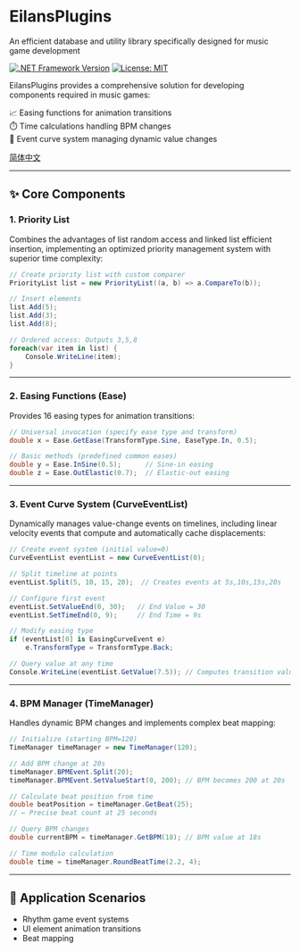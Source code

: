 # EilansPlugins  
An efficient database and utility library specifically designed for music game development  

[![.NET Framework Version](https://shields.io/badge/.NET_Framework-4.8-blue)](https://dotnet.microsoft.com/download/dotnet-framework/net48)
[![License: MIT](https://img.shields.io/badge/License-MIT-yellow.svg)](LICENSE)

EilansPlugins provides a comprehensive solution for developing components required in music games:  

📈 Easing functions for animation transitions  
⏱️ Time calculations handling BPM changes  
🔁 Event curve system managing dynamic value changes  

[简体中文](README-zh_CN.md)

---

## ✨ Core Components  

### 1. Priority List  
Combines the advantages of list random access and linked list efficient insertion, implementing an optimized priority management system with superior time complexity:  

```csharp  
// Create priority list with custom comparer  
PriorityList list = new PriorityList((a, b) => a.CompareTo(b));  

// Insert elements  
list.Add(5);  
list.Add(3);  
list.Add(8);  

// Ordered access: Outputs 3,5,8  
foreach(var item in list) {  
    Console.WriteLine(item);  
}  
```  

---

### 2. Easing Functions (Ease)  
Provides 16 easing types for animation transitions:  

```csharp  
// Universal invocation (specify ease type and transform)  
double x = Ease.GetEase(TransformType.Sine, EaseType.In, 0.5);  

// Basic methods (predefined common eases)  
double y = Ease.InSine(0.5);      // Sine-in easing  
double z = Ease.OutElastic(0.7);  // Elastic-out easing  
```  

---

### 3. Event Curve System (CurveEventList)  
Dynamically manages value-change events on timelines, including linear velocity events that compute and automatically cache displacements:  

```csharp  
// Create event system (initial value=0)  
CurveEventList eventList = new CurveEventList(0);  

// Split timeline at points  
eventList.Split(5, 10, 15, 20);  // Creates events at 5s,10s,15s,20s  

// Configure first event  
eventList.SetValueEnd(0, 30);   // End Value = 30  
eventList.SetTimeEnd(0, 9);     // End Time = 9s  

// Modify easing type  
if (eventList[0] is EasingCurveEvent e)  
    e.TransformType = TransformType.Back;  

// Query value at any time  
Console.WriteLine(eventList.GetValue(7.5)); // Computes transition value  
```  

---

### 4. BPM Manager (TimeManager)  
Handles dynamic BPM changes and implements complex beat mapping:  

```csharp  
// Initialize (starting BPM=120)  
TimeManager timeManager = new TimeManager(120);  

// Add BPM change at 20s  
timeManager.BPMEvent.Split(20);  
timeManager.BPMEvent.SetValueStart(0, 200); // BPM becomes 200 at 20s  

// Calculate beat position from time  
double beatPosition = timeManager.GetBeat(25);  
// ← Precise beat count at 25 seconds  

// Query BPM changes  
double currentBPM = timeManager.GetBPM(18); // BPM value at 18s  

// Time modulo calculation  
double time = timeManager.RoundBeatTime(2.2, 4);  
```  

---

## 🚀 Application Scenarios  
- Rhythm game event systems  
- UI element animation transitions  
- Beat mapping
